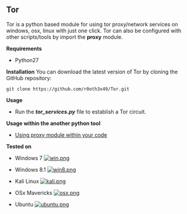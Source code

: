 ## Tor
Tor is a python based module for using tor proxy/network services on windows, osx, linux with just one click.
Tor can also be configured with other scripts/tools by import the **proxy** module.

**Requirements**
- Python27
	
**Installation**
You can download the latest version of Tor by cloning the GitHub repository:
<pre><code>git clone https://github.com/r0oth3x49/Tor.git</pre></code>

**Usage**
- Run the ***tor_services.py*** file to establish a Tor circuit.

**Usage within the another python tool**
- <a href="https://r0oth3x49.herokuapp.com/tor/">Using proxy module within your code</a>

**Tested on**
- Windows 7
 [![win.png](http://s18.postimg.org/p6os6xhnd/win.png)](http://postimg.org/image/t3242x2mt/)

- Windows 8.1
 [![win8.png](http://s18.postimg.org/nd8ysw3i1/win8.png)](http://postimg.org/image/llfzxzk51/) 

- Kali Linux
 [![kali.png](http://s4.postimg.org/ghxx7ef7x/kali.png)](http://postimg.org/image/ah08absll/)

- OSx Mavericks
 [![osx.png](http://s13.postimg.org/4lkecqp7b/osx.png)](http://postimg.org/image/ydhgrxc0j/)

- Ubuntu
 [![ubuntu.png](http://s13.postimg.org/6igw7nk9j/ubuntu.png)](http://postimg.org/image/kc58wpcur/)
